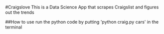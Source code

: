 #Craigslove
This is a Data Science App that scrapes Craigslist and figures out the trends

##How to use 
run the python code by putting 'python craig.py cars' in the terminal